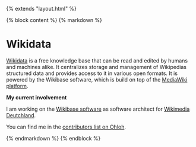 {% extends "layout.html" %}

{% block content %}
{% markdown %}

# Wikidata

[Wikidata](https://www.wikidata.org/) is a free knowledge base that can be read and edited by humans
and machines alike. It centralizes storage and management of Wikipedias structured data and provides
access to it in various open formats. It is powered by the Wikibase software, which is build on top
of the [MediaWiki platform](https://www.mediawiki.org/).

**My current involvement**

I am working on the [Wikibase software](https://www.mediawiki.org/wiki/Wikibase) as software
architect for [Wikimedia Deutchland](https://www.wikimedia.de/).

You can find me in the [contributors list on Ohloh](https://www.ohloh.net/p/wikidata).

{% endmarkdown %}
{% endblock %}